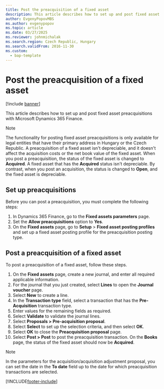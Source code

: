 ```yaml
---
title: Post the preacquisition of a fixed asset
description: This article describes how to set up and post fixed asset preacquisitions with Microsoft Dynamics 365 Finance.
author: EvgenyPopovMBS
ms.author: evgenypopov
ms.topic: article
ms.date: 03/27/2025
ms.reviewer: johnmichalak
ms.search.region: Czech Republic, Hungary
ms.search.validFrom: 2016-11-30
ms.custom: 
  - bap-template
---
```


# Post the preacquisition of a fixed asset

[!include [banner](../../includes/banner.md)]

This article describes how to set up and post fixed asset preacquisitions with Microsoft Dynamics 365 Finance.

> [!NOTE]
> The functionality for posting fixed asset preacquisitions is only available for legal entities that have their primary address in Hungary or the Czech Republic. A preacquisition of a fixed asset isn't depreciable, and it doesn't affect the acquisition costs or the net book value of the fixed asset. When you post a preacquisition, the status of the fixed asset is changed to **Acquired**. A fixed asset that has the **Acquired** status isn't depreciable. By contrast, when you post an acquisition, the status is changed to **Open**, and the fixed asset is depreciable.

## Set up preacquisitions

Before you can post a preacquisition, you must complete the following steps:

1. In Dynamics 365 Finance, go to the **Fixed assets parameters** page.
1. Set the **Allow preacquisitions** option to **Yes**.
1. On the **Fixed assets** page, go to **Setup** \> **Fixed asset posting profiles** and set up a fixed asset posting profile for the preacquisition posting type.

## Post a preacquisition of a fixed asset

To post a preacquisition of a fixed asset, follow these steps.

1.  On the **Fixed assets** page, create a new journal, and enter all required applicable information.
1.  For the journal that you just created, select **Lines** to open the **Journal voucher** page.
1.  Select **New** to create a line.
1.  In the **Transaction type** field, select a transaction that has the **Pre-Acquisition** transaction type.
1.  Enter values for the remaining fields as required.
1.  Select **Validate** to validate the journal lines.
1.  Select **Proposals \> Pre-acquisition proposal**.
1.  Select **Select** to set up the selection criteria, and then select **OK**.
1.  Select **OK** to close the **Preacquisition proposal** page.
1. Select **Post \> Post** to post the preacquisition transaction. On the **Books** page, the status of the fixed asset should now be **Acquired**.

  > [!NOTE]
  > In the parameters for the acquisition/acquisition adjustment proposal, you can set the date in the **To date** field up to the date for which preacquisition transactions are selected.


[!INCLUDE[footer-include](../../../includes/footer-banner.md)]
